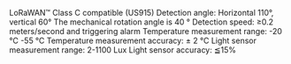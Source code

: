 LoRaWAN™ Class C compatible (US915)
Detection angle: Horizontal 110°, vertical 60°
The mechanical rotation angle is 40 °
Detection speed: ≥0.2 meters/second and triggering alarm
Temperature measurement range: -20 ℃ -55 ℃
Temperature measurement accuracy: ± 2 ℃
Light sensor measurement range: 2-1100 Lux
Light sensor accuracy: ≦15%
